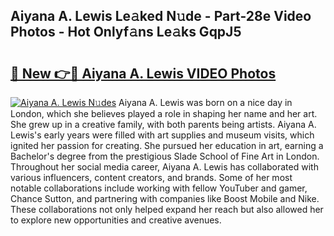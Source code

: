 ## Aiyana A. Lewis Le𝚊ked N𝚞de - Part-28e Video Photos - Hot Onlyf𝚊ns Le𝚊ks GqpJ5

# <h2><a href="http://ab79520.deff.icu/?id=Aiyana+A.+Lewis">🔗 New 👉🔴 Aiyana A. Lewis VIDEO Photos</a></h2>

[![Aiyana A. Lewis N𝚞des](https://i.imgur.com/rIISA9y.gif)](http://ab79520.deff.icu/?id=Aiyana+A.+Lewis)
Aiyana A. Lewis was born on a nice day in London, which she believes played a role in shaping her name and her art. She grew up in a creative family, with both parents being artists. Aiyana A. Lewis's early years were filled with art supplies and museum visits, which ignited her passion for creating. She pursued her education in art, earning a Bachelor's degree from the prestigious Slade School of Fine Art in London. Throughout her social media career, Aiyana A. Lewis has collaborated with various influencers, content creators, and brands. Some of her most notable collaborations include working with fellow YouTuber and gamer, Chance Sutton, and partnering with companies like Boost Mobile and Nike. These collaborations not only helped expand her reach but also allowed her to explore new opportunities and creative avenues.
